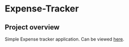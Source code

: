 # Expense-Tracker

## Project overview

Simple Expense tracker application. Can be viewed [here](https://tinozg.github.io/Expense-Tracker/index.html).

